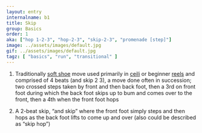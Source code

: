 ```yaml
---
layout: entry
internalname: b1
title: Skip
group: Basics
order: 1
aka: ["hop 1-2-3", "hop-2-3", "skip-2-3", "promenade [step]"]
image: ../assets/images/default.jpg
gif: ../assets/images/default.jpg
tagz: [ "basics", "run", "transitional" ]
---
```

1) Traditionally <span data-bs-toggle="popover" data-bs-placement="top" data-bs-trigger="hover focus" data-bs-custom-class="custom-tooltip"
        data-bs-title="Soft shoe" data-bs-content="A preview for soft shoe goes here!">[soft shoe](https://anvilproject.org/guides/content/creating-links)</span> 
        move used primarily in <span data-bs-toggle="popover" data-bs-placement="top" data-bs-trigger="hover focus" data-bs-custom-class="custom-tooltip"
        data-bs-title="Ceili" data-bs-content="A preview for ceili goes here!">[ceili](https://anvilproject.org/guides/content/creating-links)</span> or beginner <span data-bs-toggle="popover" data-bs-placement="top" data-bs-trigger="hover focus" data-bs-custom-class="custom-tooltip"
        data-bs-title="Reel" data-bs-content="A preview for reel goes here!">[reels](https://anvilproject.org/guides/content/creating-links)</span> and comprised of 4 beats (and skip 2 3), a move done often in succession; two crossed steps taken by front and then back foot, then a 3rd on front foot during which the back foot skips up to bum and comes over to the front, then a 4th when the front foot hops

2) A 2-beat skip, “and skip” where the front foot simply steps and then hops as the back foot lifts to come up and over (also could be described as “skip hop”)
